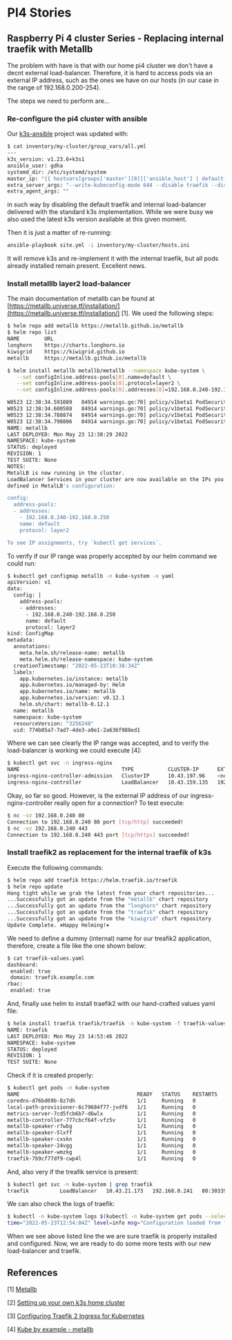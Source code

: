 # PI4 Stories

## Raspberry Pi 4 cluster Series - Replacing internal traefik with Metallb

The problem with have is that with our home pi4 cluster we don't have a decnt external load-balancer.
Therefore, it is hard to access pods via an external IP address, such as the ones we have on our hosts (in
our case in the range of 192.168.0.200-254).

The steps we need to perform are...

### Re-configure the pi4 cluster with ansible

Our [k3s-ansible](https://github.com/gdha/k3s-ansible) project was updated with:

```bash
$ cat inventory/my-cluster/group_vars/all.yml
---
k3s_version: v1.23.6+k3s1
ansible_user: gdha
systemd_dir: /etc/systemd/system
master_ip: "{{ hostvars[groups['master'][0]]['ansible_host'] | default(groups['master'][0]) }}"
extra_server_args: "--write-kubeconfig-mode 644 --disable traefik --disable servicelb"
extra_agent_args: ""
```

in such way by disabling the default traefik and internal load-balancer delivered with the standard k3s implementation.
While we were busy we also used the latest k3s version available at this given moment.

Then it is just a matter of re-running:

```bash
ansible-playbook site.yml -i inventory/my-cluster/hosts.ini
```

It will remove k3s and re-implement it with the internal traefik, but all pods already installed remain present. Excellent news.

### Install metalllb layer2 load-balancer

The main documentation of metallb can be found at [https://metallb.universe.tf/installation/](https://metallb.universe.tf/installation/) [1].
We used the following steps:

```bash
$ helm repo add metallb https://metallb.github.io/metallb
$ helm repo list
NAME    	URL                              
longhorn	https://charts.longhorn.io       
kiwigrid	https://kiwigrid.github.io       
metallb 	https://metallb.github.io/metallb

$ helm install metallb metallb/metallb --namespace kube-system \
   --set configInline.address-pools[0].name=default \
   --set configInline.address-pools[0].protocol=layer2 \
   --set configInline.address-pools[0].addresses[0]=192.168.0.240-192.168.0.250

W0523 12:38:34.591089   84914 warnings.go:70] policy/v1beta1 PodSecurityPolicy is deprecated in v1.21+, unavailable in v1.25+
W0523 12:38:34.600588   84914 warnings.go:70] policy/v1beta1 PodSecurityPolicy is deprecated in v1.21+, unavailable in v1.25+
W0523 12:38:34.788874   84914 warnings.go:70] policy/v1beta1 PodSecurityPolicy is deprecated in v1.21+, unavailable in v1.25+
W0523 12:38:34.790806   84914 warnings.go:70] policy/v1beta1 PodSecurityPolicy is deprecated in v1.21+, unavailable in v1.25+
NAME: metallb
LAST DEPLOYED: Mon May 23 12:38:29 2022
NAMESPACE: kube-system
STATUS: deployed
REVISION: 1
TEST SUITE: None
NOTES:
MetalLB is now running in the cluster.
LoadBalancer Services in your cluster are now available on the IPs you
defined in MetalLB's configuration:

config:
  address-pools:
  - addresses:
    - 192.168.0.240-192.168.0.250
    name: default
    protocol: layer2

To see IP assignments, try `kubectl get services`.
```
To verify if our IP range was properly accepted by our helm command we could run:

```bash
$ kubectl get configmap metallb -n kube-system -o yaml
apiVersion: v1
data:
  config: |
    address-pools:
    - addresses:
      - 192.168.0.240-192.168.0.250
      name: default
      protocol: layer2
kind: ConfigMap
metadata:
  annotations:
    meta.helm.sh/release-name: metallb
    meta.helm.sh/release-namespace: kube-system
  creationTimestamp: "2022-05-23T10:38:34Z"
  labels:
    app.kubernetes.io/instance: metallb
    app.kubernetes.io/managed-by: Helm
    app.kubernetes.io/name: metallb
    app.kubernetes.io/version: v0.12.1
    helm.sh/chart: metallb-0.12.1
  name: metallb
  namespace: kube-system
  resourceVersion: "3256248"
  uid: 774b05a7-7ad7-4de3-a9e1-2a636f988ed1
```
Where we can see clearly the IP range was accepted, and to verify the load-balancer is working we could execute [4]:

```bash
$ kubectl get svc -n ingress-nginx
NAME                                 TYPE           CLUSTER-IP      EXTERNAL-IP     PORT(S)                      AGE
ingress-nginx-controller-admission   ClusterIP      10.43.197.96    <none>          443/TCP                      11d
ingress-nginx-controller             LoadBalancer   10.43.159.135   192.168.0.240   80:31719/TCP,443:32502/TCP   11d
```

Okay, so far so good. However, is the external IP address of our ingress-nginx-controller really open for a connection? To test execute:

```bash
$ nc -vz 192.168.0.240 80
Connection to 192.168.0.240 80 port [tcp/http] succeeded!
$ nc -vz 192.168.0.240 443
Connection to 192.168.0.240 443 port [tcp/https] succeeded!
```

### Install traefik2 as replacement for the internal traefik of k3s

Execute the following commands:

```bash
$ helm repo add traefik https://helm.traefik.io/traefik
$ helm repo update
Hang tight while we grab the latest from your chart repositories...
...Successfully got an update from the "metallb" chart repository
...Successfully got an update from the "longhorn" chart repository
...Successfully got an update from the "traefik" chart repository
...Successfully got an update from the "kiwigrid" chart repository
Update Complete. ⎈Happy Helming!⎈
```

We need to define a dummy (internal) name for our treafik2 application, therefore, create a file like the one shown below:

```bash
$ cat traefik-values.yaml 
dashboard:
 enabled: true
 domain: traefik.example.com
rbac:
 enabled: true
```

And, finally use helm to install traefik2 with our hand-crafted values yaml file:

```bash
$ helm install traefik traefik/traefik -n kube-system -f traefik-values.yaml 
NAME: traefik
LAST DEPLOYED: Mon May 23 14:53:46 2022
NAMESPACE: kube-system
STATUS: deployed
REVISION: 1
TEST SUITE: None
```

Check if it is created properly:

```bash
$ kubectl get pods -n kube-system
NAME                                      READY   STATUS    RESTARTS   AGE
coredns-d76bd69b-8z7dh                    1/1     Running   0          4h25m
local-path-provisioner-6c79684f77-jvdf6   1/1     Running   0          4h25m
metrics-server-7cd5fcb6b7-d6wlx           1/1     Running   0          4h25m
metallb-controller-777cbcf64f-vfz5v       1/1     Running   0          136m
metallb-speaker-r7wbg                     1/1     Running   0          136m
metallb-speaker-5lxff                     1/1     Running   0          136m
metallb-speaker-cxskn                     1/1     Running   0          136m
metallb-speaker-24vgg                     1/1     Running   0          136m
metallb-speaker-wmzkg                     1/1     Running   0          136m
traefik-7b9cf77df9-cwp4l                  1/1     Running   0          67s
```

And, also very if the treafik service is present:

```bash
$ kubectl get svc -n kube-system | grep traefik
traefik          LoadBalancer   10.43.21.173   192.168.0.241   80:30339/TCP,443:31587/TCP   2m27s
```

We can also check the logs of traefik:

```bash
$ kubectl -n kube-system logs $(kubectl -n kube-system get pods --selector "app.kubernetes.io/name=traefik" --output=name)
time="2022-05-23T12:54:04Z" level=info msg="Configuration loaded from flags."
```

When we see above listed line the we are sure traefik is properly installed and configured.
Now, we are ready to do some more tests with our new load-balancer and traefik.

## References

[1] [Metallb](https://metallb.universe.tf/installation/)

[2] [Setting up your own k3s home cluster](https://www.fullstaq.com/knowledge-hub/blogs/setting-up-your-own-k3s-home-cluster)

[3] [Configuring Traefik 2 Ingress for Kubernetes](https://techno-tim.github.io/posts/k3s-traefik-rancher/)

[4] [Kube by example - metallb](https://kubebyexample.com/en/learning-paths/metallb/intro)
